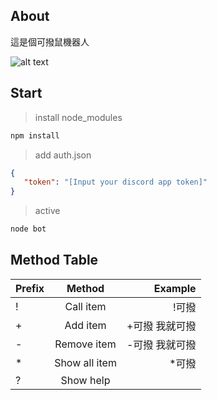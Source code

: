 ## About

這是個可撥鼠機器人

![alt text](https://cdn.discordapp.com/emojis/701825381791170691.png?v=1)

## Start
> install node_modules
```cmd
npm install
```
> add auth.json
```json
{
   "token": "[Input your discord app token]"
}
```
> active
```cmd
node bot
```

## Method Table

| Prefix        | Method        |  Example   |
| ------------- |:-------------:| -------------:|
| !             | Call item      | !可撥         |
| +             | Add item       | +可撥 我就可撥 |
| -             | Remove item    | -可撥 我就可撥 |
| *             | Show all item  | *可撥         |
| ?             | Show help      |               |
